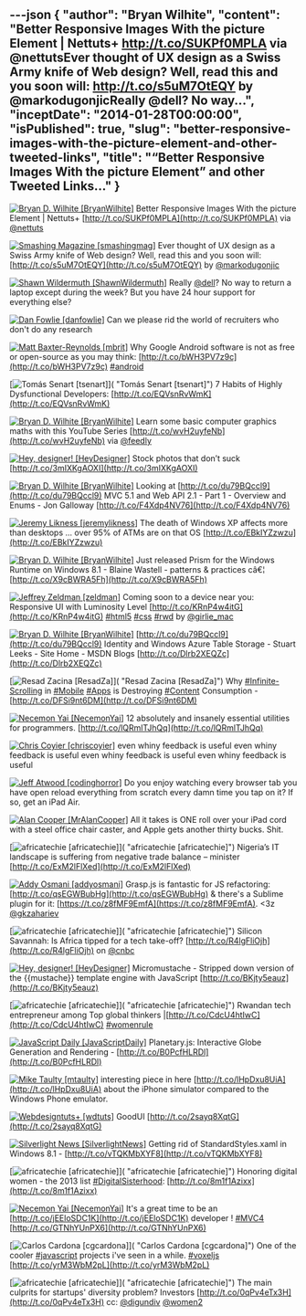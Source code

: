 ---json
{
  "author": "Bryan Wilhite",
  "content": "Better Responsive Images With the picture Element | Nettuts+ http://t.co/SUKPf0MPLA via @nettutsEver thought of UX design as a Swiss Army knife of Web design? Well, read this and you soon will: http://t.co/s5uM7OtEQY by @markodugonjicReally @dell? No way...",
  "inceptDate": "2014-01-28T00:00:00",
  "isPublished": true,
  "slug": "better-responsive-images-with-the-picture-element-and-other-tweeted-links",
  "title": "“Better Responsive Images With the picture Element” and other Tweeted Links…"
}
---

[<img alt="Bryan D. Wilhite [BryanWilhite]" src="https://songhay.blob.core.windows.net/shared-social-twitter/BryanWilhite.jpeg">](http://t.co/KevCQ5bvaW "Bryan D. Wilhite [BryanWilhite]") <span>Better Responsive Images With the picture Element | Nettuts+ [http://t.co/SUKPf0MPLA](http://t.co/SUKPf0MPLA) via [@nettuts](http://twitter.com/nettuts)</span>

[<img alt="Smashing Magazine [smashingmag]" src="https://songhay.blob.core.windows.net/shared-social-twitter/smashingmag.png">](http://t.co/GWd3gP4kCk "Smashing Magazine [smashingmag]") <span>Ever thought of UX design as a Swiss Army knife of Web design? Well, read this and you soon will: [http://t.co/s5uM7OtEQY](http://t.co/s5uM7OtEQY) by [@markodugonjic](http://twitter.com/markodugonjic)</span>

[<img alt="Shawn Wildermuth [ShawnWildermuth]" src="https://songhay.blob.core.windows.net/shared-social-twitter/ShawnWildermuth.jpeg">](http://t.co/hPv2Ab2BJm "Shawn Wildermuth [ShawnWildermuth]") <span>Really [@dell](http://twitter.com/dell)? No way to return a laptop except during the week? But you have 24 hour support for everything else?</span>

[<img alt="Dan Fowlie [danfowlie]" src="https://songhay.blob.core.windows.net/shared-social-twitter/danfowlie.jpg">](http://trineo.co.nz "Dan Fowlie [danfowlie]") <span>Can we please rid the world of recruiters who don't do any research</span>

[<img alt="Matt Baxter-Reynolds [mbrit]" src="https://songhay.blob.core.windows.net/shared-social-twitter/mbrit.jpeg">](http://t.co/2i5bfFk0O9 "Matt Baxter-Reynolds [mbrit]") <span>Why Google Android software is not as free or open-source as you may think: [http://t.co/bWH3PV7z9c](http://t.co/bWH3PV7z9c) [#android](http://search.twitter.com/search?q=%23android)</span>

[<img alt="Tomás Senart [tsenart]" src="https://songhay.blob.core.windows.net/shared-social-twitter/tsenart.jpeg">]( "Tomás Senart [tsenart]") <span>7 Habits of Highly Dysfunctional Developers: [http://t.co/EQVsnRvWmK](http://t.co/EQVsnRvWmK)</span>

[<img alt="Bryan D. Wilhite [BryanWilhite]" src="https://songhay.blob.core.windows.net/shared-social-twitter/BryanWilhite.jpeg">](http://t.co/KevCQ5bvaW "Bryan D. Wilhite [BryanWilhite]") <span>Learn some basic computer graphics maths with this YouTube Series [http://t.co/wvH2uyfeNb](http://t.co/wvH2uyfeNb) via [@feedly](http://twitter.com/feedly)</span>

[<img alt="Hey, designer! [HeyDesigner]" src="https://songhay.blob.core.windows.net/shared-social-twitter/HeyDesigner.png">](http://t.co/rxACo7fVZz "Hey, designer! [HeyDesigner]") <span>Stock photos that don’t suck [http://t.co/3mIXKgAOXI](http://t.co/3mIXKgAOXI)</span>

[<img alt="Bryan D. Wilhite [BryanWilhite]" src="https://songhay.blob.core.windows.net/shared-social-twitter/BryanWilhite.jpeg">](http://t.co/KevCQ5bvaW "Bryan D. Wilhite [BryanWilhite]") <span>Looking at [http://t.co/du79BQccl9](http://t.co/du79BQccl9) MVC 5.1 and Web API 2.1 - Part 1 - Overview and Enums - Jon Galloway [http://t.co/F4Xdp4NV76](http://t.co/F4Xdp4NV76)</span>

[<img alt="Jeremy Likness [jeremylikness]" src="https://songhay.blob.core.windows.net/shared-social-twitter/jeremylikness.png">](http://t.co/tv3balGz2r "Jeremy Likness [jeremylikness]") <span>The death of Windows XP affects more than desktops ... over 95% of ATMs are on that OS [http://t.co/EBkIYZzwzu](http://t.co/EBkIYZzwzu)</span>

[<img alt="Bryan D. Wilhite [BryanWilhite]" src="https://songhay.blob.core.windows.net/shared-social-twitter/BryanWilhite.jpeg">](http://t.co/KevCQ5bvaW "Bryan D. Wilhite [BryanWilhite]") <span>Just released Prism for the Windows Runtime on Windows 8.1 - Blaine Wastell - patterns &amp; practices câ€¦ [http://t.co/X9cBWRA5Fh](http://t.co/X9cBWRA5Fh)</span>

[<img alt="Jeffrey Zeldman [zeldman]" src="https://songhay.blob.core.windows.net/shared-social-twitter/zeldman.png">](http://t.co/DTN2fH5Q7F "Jeffrey Zeldman [zeldman]") <span>Coming soon to a device near you: Responsive UI with Luminosity Level [http://t.co/KRnP4w4itG](http://t.co/KRnP4w4itG) [#html5](http://search.twitter.com/search?q=%23html5) [#css](http://search.twitter.com/search?q=%23css) [#rwd](http://search.twitter.com/search?q=%23rwd) by [@girlie_mac](http://twitter.com/girlie_mac)</span>

[<img alt="Bryan D. Wilhite [BryanWilhite]" src="https://songhay.blob.core.windows.net/shared-social-twitter/BryanWilhite.jpeg">](http://t.co/KevCQ5bvaW "Bryan D. Wilhite [BryanWilhite]") <span>[http://t.co/du79BQccl9](http://t.co/du79BQccl9) Identity and Windows Azure Table Storage - Stuart Leeks - Site Home - MSDN Blogs [http://t.co/Dlrb2XEQZc](http://t.co/Dlrb2XEQZc)</span>

[<img alt="Resad Zacina [ResadZa]" src="https://songhay.blob.core.windows.net/shared-social-twitter/ResadZa.jpg">]( "Resad Zacina [ResadZa]") <span>Why [#Infinite-Scrolling](http://search.twitter.com/search?q=%23Infinite-Scrolling) in [#Mobile](http://search.twitter.com/search?q=%23Mobile) [#Apps](http://search.twitter.com/search?q=%23Apps) is Destroying [#Content](http://search.twitter.com/search?q=%23Content) Consumption - [http://t.co/DFSi9nt6DM](http://t.co/DFSi9nt6DM)</span>

[<img alt="Necemon Yai [NecemonYai]" src="https://songhay.blob.core.windows.net/shared-social-twitter/NecemonYai.jpg">](http://t.co/ggRzp0DIaC "Necemon Yai [NecemonYai]") <span>12 absolutely and insanely essential utilities for programmers. [http://t.co/lQRmlTJhQq](http://t.co/lQRmlTJhQq)</span>

[<img alt="Chris Coyier [chriscoyier]" src="https://songhay.blob.core.windows.net/shared-social-twitter/chriscoyier.jpeg">](http://t.co/QklWEDl7ps "Chris Coyier [chriscoyier]") <span>even whiny feedback is useful even whiny feedback is useful even whiny feedback is useful even whiny feedback is useful</span>

[<img alt="Jeff Atwood [codinghorror]" src="https://songhay.blob.core.windows.net/shared-social-twitter/codinghorror.png">](http://t.co/SpurTHDh4e "Jeff Atwood [codinghorror]") <span>Do you enjoy watching every browser tab you have open reload everything from scratch every damn time you tap on it? If so, get an iPad Air.</span>

[<img alt="Alan Cooper [MrAlanCooper]" src="https://songhay.blob.core.windows.net/shared-social-twitter/MrAlanCooper.jpg">](http://t.co/UIY9E6IUcD "Alan Cooper [MrAlanCooper]") <span>All it takes is ONE roll over your iPad cord with a steel office chair caster, and Apple gets another thirty bucks. Shit.</span>

[<img alt="africatechie [africatechie]" src="https://songhay.blob.core.windows.net/shared-social-twitter/africatechie.jpg">]( "africatechie [africatechie]") <span>Nigeria’s IT landscape is suffering from negative trade balance – minister [http://t.co/ExM2lFlXed](http://t.co/ExM2lFlXed)</span>

[<img alt="Addy Osmani [addyosmani]" src="https://songhay.blob.core.windows.net/shared-social-twitter/addyosmani.jpeg">](http://t.co/Ss8VpfPH4Z "Addy Osmani [addyosmani]") <span>Grasp.js is fantastic for JS refactoring: [http://t.co/qsEGWBubHg](http://t.co/qsEGWBubHg) &amp; there's a Sublime plugin for it: [https://t.co/z8fMF9EmfA](https://t.co/z8fMF9EmfA). &lt;3z [@gkzahariev](http://twitter.com/gkzahariev)</span>

[<img alt="africatechie [africatechie]" src="https://songhay.blob.core.windows.net/shared-social-twitter/africatechie.jpg">]( "africatechie [africatechie]") <span>Silicon Savannah: Is Africa tipped for a tech take-off? [http://t.co/R4lgFliOjh](http://t.co/R4lgFliOjh) on [@cnbc](http://twitter.com/cnbc)</span>

[<img alt="Hey, designer! [HeyDesigner]" src="https://songhay.blob.core.windows.net/shared-social-twitter/HeyDesigner.png">](http://t.co/rxACo7fVZz "Hey, designer! [HeyDesigner]") <span>Micromustache - Stripped down version of the {{mustache}} template engine with JavaScript [http://t.co/BKjty5eauz](http://t.co/BKjty5eauz)</span>

[<img alt="africatechie [africatechie]" src="https://songhay.blob.core.windows.net/shared-social-twitter/africatechie.jpg">]( "africatechie [africatechie]") <span>Rwandan tech entrepreneur among Top global thinkers |[http://t.co/CdcU4htIwC](http://t.co/CdcU4htIwC) [#womenrule](http://search.twitter.com/search?q=%23womenrule)</span>

[<img alt="JavaScript Daily [JavaScriptDaily]" src="https://songhay.blob.core.windows.net/shared-social-twitter/JavaScriptDaily.png">](http://t.co/QqtQM7TKC4 "JavaScript Daily [JavaScriptDaily]") <span>Planetary.js: Interactive Globe Generation and Rendering - [http://t.co/B0PcfHLRDl](http://t.co/B0PcfHLRDl)</span>

[<img alt="Mike Taulty [mtaulty]" src="https://songhay.blob.core.windows.net/shared-social-twitter/mtaulty.png">](http://t.co/iVomBMJ51E "Mike Taulty [mtaulty]") <span>interesting piece in here [http://t.co/lHpDxu8UiA](http://t.co/lHpDxu8UiA) about the iPhone simulator compared to the Windows Phone emulator.</span>

[<img alt="Webdesigntuts+ [wdtuts]" src="https://songhay.blob.core.windows.net/shared-social-twitter/wdtuts.png">](http://t.co/epgGUM1B1E "Webdesigntuts+ [wdtuts]") <span>GoodUI [http://t.co/2sayq8XqtG](http://t.co/2sayq8XqtG)</span>

[<img alt="Silverlight News [SilverlightNews]" src="https://songhay.blob.core.windows.net/shared-social-twitter/SilverlightNews.png">](http://t.co/SBfvxCZmw1 "Silverlight News [SilverlightNews]") <span>Getting rid of StandardStyles.xaml in Windows 8.1 - [http://t.co/vTQKMbXYF8](http://t.co/vTQKMbXYF8)</span>

[<img alt="africatechie [africatechie]" src="https://songhay.blob.core.windows.net/shared-social-twitter/africatechie.jpg">]( "africatechie [africatechie]") <span>Honoring digital women - the 2013 list [#DigitalSisterhood](http://search.twitter.com/search?q=%23DigitalSisterhood): [http://t.co/8m1f1Azixx](http://t.co/8m1f1Azixx)</span>

[<img alt="Necemon Yai [NecemonYai]" src="https://songhay.blob.core.windows.net/shared-social-twitter/NecemonYai.jpg">](http://t.co/ggRzp0DIaC "Necemon Yai [NecemonYai]") <span>It's a great time to be an [http://t.co/jEEloSDC1K](http://t.co/jEEloSDC1K) developer ! [#MVC4](http://search.twitter.com/search?q=%23MVC4) [http://t.co/GTNhYUnPX6](http://t.co/GTNhYUnPX6)</span>

[<img alt="Carlos Cardona [cgcardona]" src="https://songhay.blob.core.windows.net/shared-social-twitter/cgcardona.jpeg">]( "Carlos Cardona [cgcardona]") <span>One of the cooler [#javascript](http://search.twitter.com/search?q=%23javascript) projects i've seen in a while. [#voxeljs](http://search.twitter.com/search?q=%23voxeljs) [http://t.co/yrM3WbM2pL](http://t.co/yrM3WbM2pL)</span>

[<img alt="africatechie [africatechie]" src="https://songhay.blob.core.windows.net/shared-social-twitter/africatechie.jpg">]( "africatechie [africatechie]") <span>The main culprits for startups' diversity problem? Investors [http://t.co/0qPv4eTx3H](http://t.co/0qPv4eTx3H) cc: [@digundiv](http://twitter.com/digundiv) [@women2](http://twitter.com/women2)</span>
